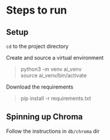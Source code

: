 # Steps to run

## Setup

`cd` to the project directory

Create and source a virtual environment
> python3 -m venv ai_venv <br>
> source ai_venv/bin/activate

Download the requirements
> pip install -r requirements.txt

## Spinning up Chroma

Follow the instructions in `db/chroma` dir